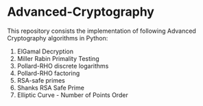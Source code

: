 # Advanced-Cryptography
This repository consists the implementation of following Advanced Cryptography algorithms in Python:
1. ElGamal Decryption
2. Miller Rabin Primality Testing
3. Pollard-RHO discrete logarithms
4. Pollard-RHO factoring
5. RSA-safe primes
6. Shanks RSA Safe Prime
7. Elliptic Curve - Number of Points Order
